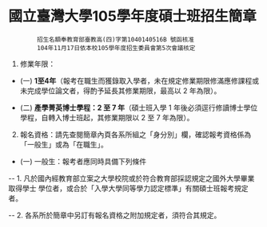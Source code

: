# 國立臺灣大學105學年度碩士班招生簡章 
			招生名額奉教育部臺教高(四)字第1040140516B 號函核准
			104年11月17日依本校105學年度招生委員會第5次會議核定 

1. 修業年限：

- (一) **1至4年**（報考在職生而獲錄取入學者，未在規定修業期限修滿應修課程或未完成學位論文者，得酌予延長其修業期限，最高以 2 年為限）。

- (二) **產學菁英博士學程：2 至 7 年**（碩士班入學 1 年後必須逕行修讀博士學位學程，自轉入博士班起，其修業期限以 2 至 7 年為限）。

2.  報名資格：請先查閱簡章內頁各系所組之「身分別」欄，確認報考資格係為「一般生」或為「在職生」。 
- (一) 一般生：報考者應同時具備下列條件

-- 1. 凡於國內經教育部立案之大學校院或於符合教育部採認規定之國外大學畢業取得學士
學位者，或合於「入學大學同等學力認定標準」有關碩士班報考規定者。

-- 2. 各系所於簡章中另訂有報名資格之附加規定者，須符合其規定。 

